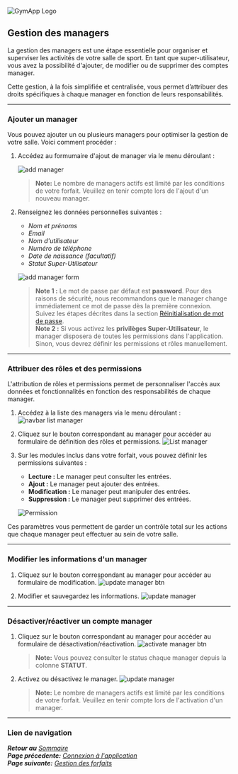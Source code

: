 ![GymApp Logo](/images/logo_md.png "GymApp Logo")

## Gestion des managers

La gestion des managers est une étape essentielle pour organiser et superviser les activités de votre salle de sport. En tant que super-utilisateur, vous avez la possibilité d'ajouter, de modifier ou de supprimer des comptes manager.

Cette gestion, à la fois simplifiée et centralisée, vous permet d’attribuer des droits spécifiques à chaque manager en fonction de leurs responsabilités.

---

### Ajouter un manager

Vous pouvez ajouter un ou plusieurs managers pour optimiser la gestion de votre salle. Voici comment procéder :  
1. Accédez au formumaire d'ajout de manager via le menu déroulant :  
   
   ![add manager](/images/screenshots/manager/nav_add_manager.png "add manager")

   > **Note:**  Le nombre de managers actifs est limité par les conditions de votre forfait. Veuillez en tenir compte lors de l'ajout d'un nouveau manager.

2. Renseignez les données personnelles suivantes :  
   - _Nom et prénoms_  
   - _Email_  
   - _Nom d'utilisateur_  
   - _Numéro de téléphone_  
   - _Date de naissance (facultatif)_  
   - _Statut Super-Utilisateur_

   ![add manager form](/images/screenshots/manager/add_manager_form.png "add manager form")

   > **Note 1 :** Le mot de passe par défaut est **password**. Pour des raisons de sécurité, nous recommandons que le manager change immédiatement ce mot de passe dès la première connexion. Suivez les étapes décrites dans la section [Réinitialisation de mot de passe](login.md#2---réinitialisation-de-mot-de-passe).  
   > **Note 2 :** Si vous activez les **privilèges Super-Utilisateur**, le manager disposera de toutes les permissions dans l'application. Sinon, vous devrez définir les permissions et rôles manuellement.

---

### Attribuer des rôles et des permissions

L'attribution de rôles et permissions permet de personnaliser l'accès aux données et fonctionnalités en fonction des responsabilités de chaque manager.

1. Accédez à la liste des managers via le menu déroulant :  
    ![navbar list manager](/images/screenshots/manager/nav_list_manager.png "navbar list manager")  


2. Cliquez sur le bouton correspondant au manager pour accéder au formulaire de définition des rôles et permissions. 
    ![List manager](/images/screenshots/manager/list_manager.png "List manager")  

3. Sur les modules inclus dans votre forfait, vous pouvez définir les permissions suivantes :  

   - **Lecture :** Le manager peut consulter les entrées.  
   - **Ajout :** Le manager peut ajouter des entrées.  
   - **Modification :** Le manager peut manipuler des entrées.  
   - **Suppression :** Le manager peut supprimer des entrées.  

    ![Permission](/images/screenshots/manager/permission.png "Permission")

Ces paramètres vous permettent de garder un contrôle total sur les actions que chaque manager peut effectuer au sein de votre salle.

---

### Modifier les informations d'un manager
1. Cliquez sur le bouton correspondant au manager pour accéder au formulaire de modification. 
    ![update manager btn](/images/screenshots/manager/update_manager_btn.png "update manager btn")

2. Modifier et sauvegardez les informations.
    ![update manager](/images/screenshots/manager/update_manager.png "update manager")

---

### Désactiver/réactiver un compte manager 
1. Cliquez sur le bouton correspondant au manager pour accéder au formulaire de désactivation/réactivation. 
    ![activate manager btn](/images/screenshots/manager/activate_manager_btn.png "activate manager btn")

    > **Note:** Vous pouvez consulter le status chaque manager depuis la colonne **STATUT**.


2. Activez ou désactivez le manager.
    ![update manager](/images/screenshots/manager/activate_manager.png "update manager")

    > **Note:**  Le nombre de managers actifs est limité par les conditions de votre forfait. Veuillez en tenir compte lors de l'activation d'un manager. 

---

### **Lien de navigation**

**_Retour au_** [_Sommaire_](table.md)  
**_Page précedente:_** [_Connexion à l'application_](login.md)  
**_Page suivante:_**  [_Gestion des forfaits_](package.md)  